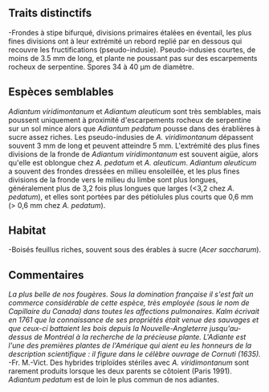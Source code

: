 
<!--
1-https://www.inaturalist.org/observations/56902028
1-https://www.inaturalist.org/observations/32398324
2-https://www.inaturalist.org/observations/119608319
3-https://www.inaturalist.org/observations/128817670
1-https://www.inaturalist.org/observations/43495730
2-https://www.inaturalist.org/observations/77943480
1-https://www.inaturalist.org/observations/49945863
1-https://www.inaturalist.org/observations/31070253
-->

## Traits distinctifs

-Frondes à stipe bifurqué, divisions primaires étalées en éventail, les plus fines divisions ont à leur extrémité un rebord replié par en dessous qui recouvre les fructifications (pseudo-indusie). Pseudo-indusies courtes, de moins de 3.5 mm de long, et plante ne poussant pas sur des escarpements rocheux de serpentine. Spores 34 à 40 μm de diamètre.

## Espèces semblables

_Adiantum viridimontanum_ et _Adiantum aleuticum_ sont très semblables, mais poussent uniquement à proximité d'escarpements rocheux de serpentine sur un sol mince alors que _Adiantum pedatum_ pousse dans des érablières à sucre assez riches. Les pseudo-indusies de _A. viridimontanum_ dépassent souvent 3 mm de long et peuvent atteindre 5 mm. L'extrémité des plus fines divisions de la fronde de _Adiantum viridimontanum_ est souvent aigüe, alors qu'elle est oblongue chez _A. pedatum_ et _A. aleuticum_. _Adiantum aleuticum_ a souvent des frondes dressées en milieu ensoleillée, et les plus fines divisions de la fronde vers le milieu du limbe sont plus longues, généralement plus de 3,2 fois plus longues que larges (<3,2 chez _A. pedatum_), et elles sont portées par des pétiolules plus courts que 0,6 mm (> 0,6 mm chez _A. pedatum_).

## Habitat

-Boisés feuillus riches, souvent sous des érables à sucre (_Acer saccharum_).

## Commentaires

_La plus belle de nos fougères. Sous la domination française il s'est fait un commerce considérable de cette espèce, très employée (sous le nom de Capillaire du Canada) dans toutes les affections pulmonaires. Kalm écrivait en 1761 que la connaissance de ses propriétés était venue des sauvages et que ceux-ci battaient les bois depuis la Nouvelle-Angleterre jusqu'au-dessus de Montréal à la recherche de la précieuse plante. L'Adiante est l'une des premières plantes de l'Amérique qui aient eu les honneurs de la description scientifique : il figure dans le célèbre ouvrage de Cornuti (1635)._ -Fr. M.-Vict.
Des hybrides triploïdes stériles avec _A. viridimontanum_ sont rarement produits lorsque les deux parents se côtoient (Paris 1991). _Adiantum pedatum_ est de loin le plus commun de nos adiantes.

